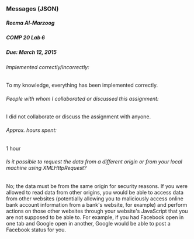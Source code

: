 ### Messages (JSON)
##### Reema Al-Marzoog
##### COMP 20 Lab 6
##### Due: March 12, 2015

###### Implemented correctly/incorrectly:
To my knowledge, everything has been implemented correctly.

###### People with whom I collaborated or discussed this assignment:
I did not collaborate or discuss the assignment with anyone.

###### Approx. hours spent:
1 hour

###### Is it possible to request the data from a different origin or from your local machine using XMLHttpRequest?
No; the data must be from the same origin for security reasons. If you were 
allowed to read data from other origins, you would be able to access data from 
other websites (potentially allowing you to maliciously access online bank 
account information from a bank's website, for example) and perform actions 
on those other websites through your website's JavaScript that you are not 
supposed to be able to. For example, if you had Facebook open in one tab and
Google open in another, Google would be able to post a Facebook status for you.

